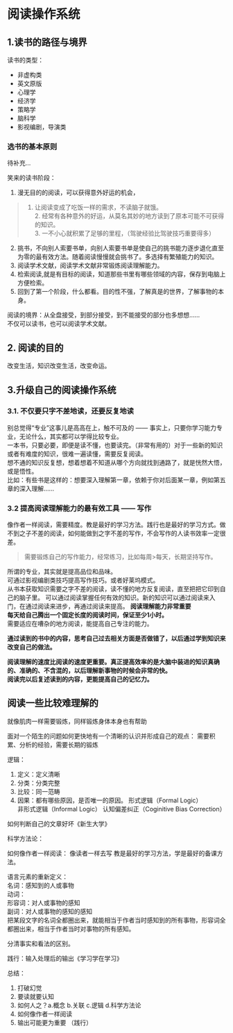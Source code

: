 # 阅读操作系统

## 1.读书的路径与境界
 
读书的类型：
- 非虚构类
- 英文原版
- 心理学
- 经济学
- 策略学
- 脑科学
- 影视编剧，导演类

### 选书的基本原则
待补充...

笑来的读书阶段：
1. 漫无目的的阅读，可以获得意外好运的机会，
>    1. 让阅读变成了吃饭一样的需求，不读脑子就饿。  
    2. 经常有各种意外的好运，从莫名其妙的地方读到了原本可能不可获得的知识。  
    3. 一不小心就积累了足够的里程，（驾驶经验比驾驶技巧重要得多）

2. 挑书，不向别人索要书单，向别人索要书单是使自己的挑书能力逐步退化直至为零的最有效方法。随着阅读慢慢就会挑书了。多选择有繁殖能力的知识。   
3. 阅读学术文献，阅读学术文献非常锻炼阅读理解能力。  
4. 检索阅读,就是有目标的阅读，知道那些书里有哪些领域的内容，保存到电脑上方便检索。
5. 回到了第一个阶段，什么都看。目的性不强，了解真是的世界，了解事物的本身。   

阅读的境界：从全盘接受，到部分接受，到不能接受的部分也多想想……  
不仅可以读书，也可以阅读学术文献。

## 2. 阅读的目的
改变生活，知识改变生活，改变命运。  
## 3.升级自己的阅读操作系统 
### 3.1. 不仅要只字不差地读，还要反复地读  
别总觉得“专业”这事儿是高高在上，触不可及的 —— 事实上，只要你学习能力专业，无论什么，其实都可以学得比较专业。  
一本书，只要必要，即便是读不懂，也要读完。（非常有用的）对于一些新的知识或者有难度的知识，很难一遍读懂，需要反复阅读。  
想不通的知识反复想，想着想着不知道从哪个方向就找到通路了，就是恍然大悟，或是悟性。  
比如：有些书是这样的：想要深入理解第一章，依赖于你对后面某一章，例如第五章的深入理解……  

### 3.2 提高阅读理解能力的最有效工具 —— 写作
像作者一样阅读，需要精度。教是最好的学习方法。践行也是最好的学习方式。做不到之子不差的阅读，如何能做到之字不差的写作，不会写作的人读书效率一定很差。  
> 需要锻炼自己的写作能力，经常练习，比如每周>每天，长期坚持写作。  

所谓的专业，其实就是提高品位和品味。  
可通过影视编剧类技巧提高写作技巧。或者好莱坞模式。  
从书本获取知识需要之字不差的阅读，读不懂的地方反复阅读，直至把把它印到自己的脑子里。 可以通过阅读掌握任何有效的知识。新的知识可以通过阅读来入门，在通过阅读来进步，再通过阅读来提高。
**阅读理解能力非常重要**  
**每天给自己腾出一个固定长度的阅读时间，保证至少1小时。**  
需要适应在嘈杂的地方阅读，能提高自己专注的能力。  

**通过读到的书中的内容，思考自己过去相关方面是否做错了，以后通过学到知识来改变自己的做法。**  

**阅读理解的速度比阅读的速度更重要。真正提高效率的是大脑中装进的知识真确的、准确的、不含混的，以后理解新事物的时候会非常的快。**  
**阅读完以后复述读到的内容，更能提高自己的记忆力。**



## 阅读一些比较难理解的
就像肌肉一样需要锻炼，同样锻炼身体本身也有帮助

面对一个陌生的问题如何更快地有一个清晰的认识并形成自己的观点： 需要积累、分析的经验，需要长期的锻炼

逻辑：  
1. 定义：定义清晰
2. 分类：分类完整
3. 比较：同一范畴
4. 因果：都有哪些原因，是否唯一的原因。
形式逻辑（Formal Logic）  
非形式逻辑（Informal Logic）
认知偏差纠正（Coginitive Bias Correction）

如何判断自己的文章好坏《新生大学》

科学方法论：  

如何像作者一样阅读：
像读者一样去写
教是最好的学习方法，学是最好的备课方法。

语言元素的重新定义：  
名词：感知到的人或事物  
动词：  
形容词：对人或事物的感知  
副词：对人或事物的感知的感知  
把某段文字的名词全都圈出来，就能相当于作者当时感知到的所有事物，形容词全都圈出来，相当于作者当时对事物的所有感知。

分清事实和看法的区别。

践行：输入处理后的输出《学习学在学习》

总结：
1. 打破幻觉
2. 要读就要认知
3. 如何人之？a.概念 b.关联 c.逻辑 d.科学方法论
4. 如何像作者一样阅读
5. 输出可能更为重要 （践行）










